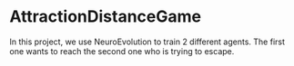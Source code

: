 # AttractionDistanceGame
In this project, we use NeuroEvolution to train 2 different agents. The first one wants to reach the second one who is trying to escape.
